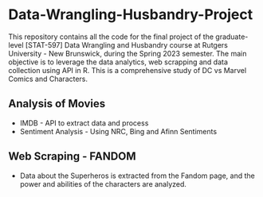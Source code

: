 # Data-Wrangling-Husbandry-Project
This repository contains all the code for the final project of the graduate-level [STAT-597] Data Wrangling and Husbandry course at Rutgers University - New Brunswick, during the Spring 2023 semester. The main objective is to leverage the data analytics, web scrapping and data collection using API in R. This is a comprehensive study of DC vs Marvel Comics and Characters. 

## Analysis of Movies
- IMDB - API to extract data and process
- Sentiment Analysis - Using NRC, Bing and Afinn Sentiments

## Web Scraping - FANDOM
- Data about the Superheros is extracted from the Fandom page, and the power and abilities of the characters are analyzed.



